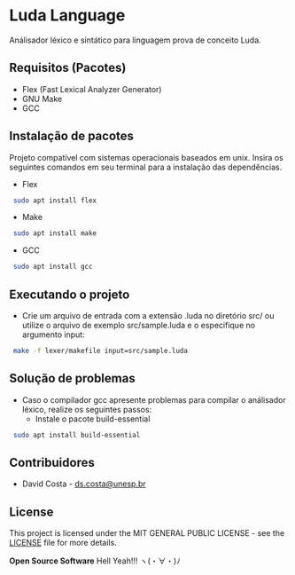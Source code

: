# Luda Language

Análisador léxico e sintático para linguagem prova de conceito Luda.

## Requisitos (Pacotes)

* Flex (Fast Lexical Analyzer Generator)
* GNU Make
* GCC

## Instalação de pacotes

Projeto compatível com sistemas operacionais baseados em unix. Insira os seguintes comandos em seu terminal para a instalação das dependências.

* Flex
```bash
 sudo apt install flex
```
* Make
```bash
 sudo apt install make
```
* GCC
```bash
 sudo apt install gcc
```

## Executando o projeto

* Crie um arquivo de entrada com a extensão .luda no diretório src/ ou utilize o arquivo de exemplo src/sample.luda e o especifique no argumento input:
```bash
 make -f lexer/makefile input=src/sample.luda 
```

## Solução de problemas

* Caso o compilador gcc apresente problemas para compilar o análisador léxico, realize os seguintes passos:
    - Instale o pacote build-essential
```bash
 sudo apt install build-essential
```

## Contribuidores

* David Costa - [ds.costa@unesp.br](mailto:ds.costa@unesp.br)

## License

This project is licensed under the MIT GENERAL PUBLIC LICENSE - see the [LICENSE](LICENSE) file for more details.

**Open Source Software** Hell Yeah!!! ヽ(・∀・)ﾉ